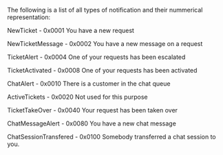 <properties date="2016-06-24"
SortOrder="193"
/>

The following is a list of all types of notification and their nummerical representation:

 

NewTicket                     - 0x0001       You have a new request

NewTicketMessage        - 0x0002       You have a new message on a request

TicketAlert                     - 0x0004       One of your requests has been escalated

TicketActivated             - 0x0008       One of your requests has been activated

ChatAlert                       - 0x0010       There is a customer in the chat queue

ActiveTickets                 - 0x0020       Not used for this purpose

TicketTakeOver             - 0x0040       Your request has been taken over

ChatMessageAlert         - 0x0080       You have a new chat message

ChatSessionTransfered  - 0x0100       Somebody transferred a chat session to you.
